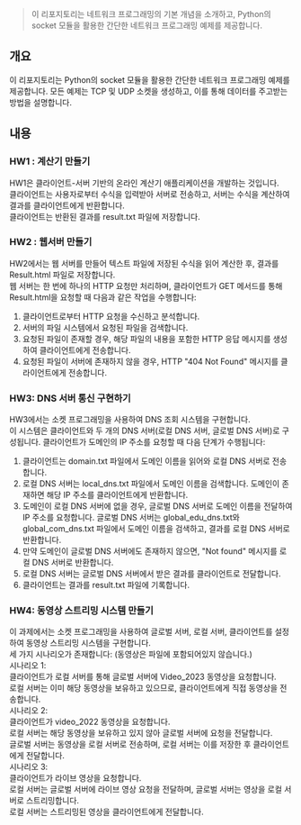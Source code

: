 > 이 리포지토리는 네트워크 프로그래밍의 기본 개념을 소개하고, Python의 socket 모듈을 활용한 간단한 네트워크 프로그래밍 예제를 제공합니다.

## 개요
이 리포지토리는 Python의 socket 모듈을 활용한 간단한 네트워크 프로그래밍 예제를 제공합니다. 모든 예제는 TCP 및 UDP 소켓을 생성하고, 이를 통해 데이터를 주고받는 방법을 설명합니다.

## 내용
### HW1 : 계산기 만들기
HW1은 클라이언트-서버 기반의 온라인 계산기 애플리케이션을 개발하는 것입니다.  
클라이언트는 사용자로부터 수식을 입력받아 서버로 전송하고, 서버는 수식을 계산하여 결과를 클라이언트에게 반환합니다.  
클라이언트는 반환된 결과를 result.txt 파일에 저장합니다.

### HW2 : 웹서버 만들기
HW2에서는 웹 서버를 만들어 텍스트 파일에 저장된 수식을 읽어 계산한 후, 결과를 Result.html 파일로 저장합니다.  
웹 서버는 한 번에 하나의 HTTP 요청만 처리하며, 클라이언트가 GET 메서드를 통해 Result.html을 요청할 때 다음과 같은 작업을 수행합니다:  
1. 클라이언트로부터 HTTP 요청을 수신하고 분석합니다.  
2. 서버의 파일 시스템에서 요청된 파일을 검색합니다.  
3. 요청된 파일이 존재할 경우, 해당 파일의 내용을 포함한 HTTP 응답 메시지를 생성하여 클라이언트에게 전송합니다.  
4. 요청된 파일이 서버에 존재하지 않을 경우, HTTP "404 Not Found" 메시지를 클라이언트에게 전송합니다.

### HW3: DNS 서버 통신 구현하기
HW3에서는 소켓 프로그래밍을 사용하여 DNS 조회 시스템을 구현합니다.  
이 시스템은 클라이언트와 두 개의 DNS 서버(로컬 DNS 서버, 글로벌 DNS 서버)로 구성됩니다. 클라이언트가 도메인의 IP 주소를 요청할 때 다음 단계가 수행됩니다:  
1. 클라이언트는 domain.txt 파일에서 도메인 이름을 읽어와 로컬 DNS 서버로 전송합니다.
2. 로컬 DNS 서버는 local_dns.txt 파일에서 도메인 이름을 검색합니다. 도메인이 존재하면 해당 IP 주소를 클라이언트에게 반환합니다.
3. 도메인이 로컬 DNS 서버에 없을 경우, 글로벌 DNS 서버로 도메인 이름을 전달하여 IP 주소를 요청합니다. 글로벌 DNS 서버는 global_edu_dns.txt와 global_com_dns.txt 파일에서 도메인 이름을 검색하고, 결과를 로컬 DNS 서버로 반환합니다.
4. 만약 도메인이 글로벌 DNS 서버에도 존재하지 않으면, "Not found" 메시지를 로컬 DNS 서버로 반환합니다.
5. 로컬 DNS 서버는 글로벌 DNS 서버에서 받은 결과를 클라이언트로 전달합니다.
6. 클라이언트는 결과를 result.txt 파일에 기록합니다.

### HW4: 동영상 스트리밍 시스템 만들기
이 과제에서는 소켓 프로그래밍을 사용하여 글로벌 서버, 로컬 서버, 클라이언트를 설정하여 동영상 스트리밍 시스템을 구현합니다.  
세 가지 시나리오가 존재합니다: (동영상은 파일에 포함되어있지 않습니다.)  
시나리오 1:  
클라이언트가 로컬 서버를 통해 글로벌 서버에 Video_2023 동영상을 요청합니다.  
로컬 서버는 이미 해당 동영상을 보유하고 있으므로, 클라이언트에게 직접 동영상을 전송합니다.  
시나리오 2:  
클라이언트가 video_2022 동영상을 요청합니다.  
로컬 서버는 해당 동영상을 보유하고 있지 않아 글로벌 서버에 요청을 전달합니다.  
글로벌 서버는 동영상을 로컬 서버로 전송하며, 로컬 서버는 이를 저장한 후 클라이언트에게 전달합니다.  
시나리오 3:  
클라이언트가 라이브 영상을 요청합니다.  
로컬 서버는 글로벌 서버에 라이브 영상 요청을 전달하며, 글로벌 서버는 영상을 로컬 서버로 스트리밍합니다.  
로컬 서버는 스트리밍된 영상을 클라이언트에게 전달합니다.  

